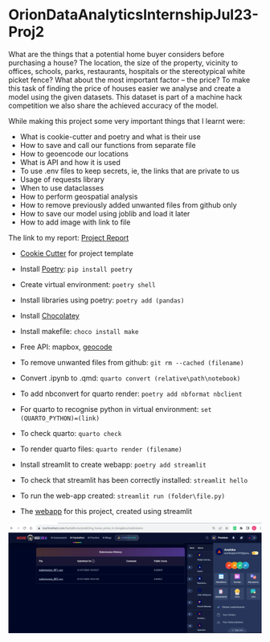 # OrionDataAnalyticsInternshipJul23-Proj2

What are the things that a potential home buyer considers before purchasing a house? The location, the size of the property, vicinity to offices, schools, parks, restaurants, hospitals or the stereotypical white picket fence? What about the most important factor – the price? To make this task of finding the price of houses easier we analyse and create a model using the given datasets. This dataset is part of a machine hack competition we also share the achieved accuracy of the model.

While making this project some very important things that I learnt were:
- What is cookie-cutter and poetry and what is their use
- How to save and call our functions from separate file
- How to geoencode our locations
- What is API and how it is used
- To use .env files to keep secrets, ie, the links that are private to us 
- Usage of requests library
- When to use dataclasses
- How to perform geospatial analysis
- How to remove previously added unwanted files from github only
- How to save our model using joblib and load it later
- How to add image with link to file

The link to my report: [Project Report](https://anshikajain2405.github.io/OrionDataAnalyticsInternshipJul23-Proj2/docs.html)

- [Cookie Cutter](https://github.com/khuyentran1401/data-science-template/tree/prefect-poetry) for project template
- Install [Poetry](https://python-poetry.org/docs/#installation): `pip install poetry`
- Create virtual environment: `poetry shell`
- Install libraries using poetry: `poetry add (pandas)`
- Install [Chocolatey](https://chocolatey.org/install)
- Install makefile: `choco install make`
- Free API: mapbox, [geocode](https://geocode.maps.co/)
- To remove unwanted files from github: `git rm --cached (filename)`
- Convert .ipynb to .qmd: `quarto convert (relative\path\notebook)`
- To add nbconvert for quarto render: `poetry add nbformat nbclient`
- For quarto to recognise python in virtual environment: `set (QUARTO_PYTHON)=(link)`
- To check quarto: `quarto check`
- To render quarto files: `quarto render (filename)`
- Install streamlit to create webapp: `poetry add streamlit`
- To check that streamlit has been correctly installed: `streamlit hello`
- To run the web-app created: `streamlit run (folder\file.py)` 

- The [webapp](https://oriondataanalyticsinternshipjul23-proj2-lzqy4rmah3hsryndpbqf2u.streamlit.app/) for this project, created using streamlit

![Score](image.png)

